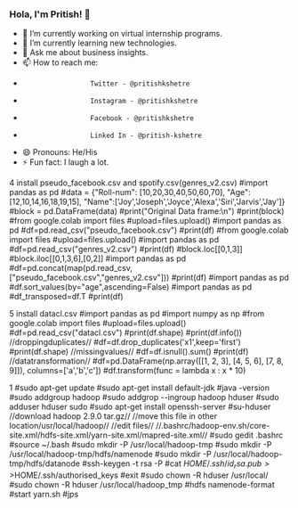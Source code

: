 ### Hola, I'm Pritish! 👋


- 🔭 I’m currently working on virtual internship programs.
- 🌱 I’m currently learning new technologies.
- 💬 Ask me about business insights.
- 📫 How to reach me: 
-                      Twitter - @pritishkshetre
-                      Instagram - @pritishkshetre
-                      Facebook - @pritishkshetre
-                      Linked In - @pritish-kshetre
- 😄 Pronouns: He/His
- ⚡ Fun fact: I laugh a lot. 



4  install pseudo_facebook.csv and spotify.csv(genres_v2.csv)
#import pandas as pd
#data = {"Roll-num": [10,20,30,40,50,60,70], "Age":[12,10,14,16,18,19,15], 
        "Name":['Joy','Joseph','Joyce','Alexa','Siri','Jarvis','Jay']}
#block = pd.DataFrame(data)
#print("Original Data frame:\n")
#print(block)
#from google.colab import files
#upload=files.upload()
#import pandas as pd 
#df=pd.read_csv("pseudo_facebook.csv")
#print(df)
#from google.colab import files
#upload=files.upload()
#import pandas as pd 
#df=pd.read_csv("genres_v2.csv")
#print(df)
#block.loc[[0,1,3]]
#block.iloc[[0,1,3,6],[0,2]]
#import pandas as pd
#df=pd.concat(map(pd.read_csv,["pseudo_facebook.csv","genres_v2.csv"]))
#print(df)
#import pandas as pd
#df.sort_values(by="age",ascending=False)
#import pandas as pd 
#df_transposed=df.T
#print(df)


5   install datacl.csv
#import pandas as pd
#import numpy as np
#from google.colab import files
#upload=files.upload()
#df=pd.read_csv("datacl.csv")
#print(df.shape)
#print(df.info())
//droppingduplicates//
#df=df.drop_duplicates('x1',keep='first')
#print(df.shape)
//missingvalues//
#df=df.isnull().sum()
#print(df)
//datatransformation//
#df=pd.DataFrame(np.array([[1, 2, 3], [4, 5, 6], [7, 8, 9]]), columns=['a','b','c'])
#df.transform(func = lambda x : x * 10)



1
#sudo apt-get update
#sudo apt-get install default-jdk
#java -version
#sudo addgroup hadoop
#sudo addgrop --ingroup hadoop hduser
#sudo adduser hduser sudo
#sudo apt-get install openssh-server
#su-hduser
//download hadoop 2.9.0 tar.gz//
//move this file in other location/usr/local/hadoop//
//edit files//
//.bashrc/hadoop-env.sh/core-site.xml/hdfs-site.xml/yarn-site.xml/mapred-site.xml//
#sudo gedit .bashrc
#source ~/.bash
#sudo mkdir -P /usr/local/hadoop-tmp
#sudo mkdir -P /usr/local/hadoop-tmp/hdfs/namenode
#sudo mkdir -P /usr/local/hadoop-tmp/hdfs/datanode
#ssh-keygen -t rsa -P
#cat $HOME/.ssh/id_rsa.pub>>$HOME/.ssh/authorised_keys
#exit
#sudo chown -R hduser /usr/local/
#sudo chown -R hduser /usr/local/hadoop_tmp
#hdfs namenode-format
#start yarn.sh
#jps
